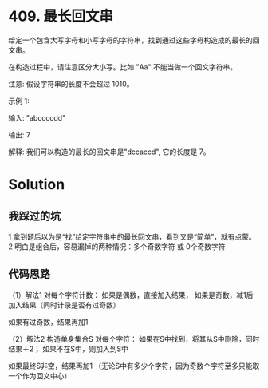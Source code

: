 # 409. 最长回文串

给定一个包含大写字母和小写字母的字符串，找到通过这些字母构造成的最长的回文串。

在构造过程中，请注意区分大小写。比如 "Aa" 不能当做一个回文字符串。

注意:
假设字符串的长度不会超过 1010。

示例 1:

输入:
"abccccdd"

输出:
7

解释:
我们可以构造的最长的回文串是"dccaccd", 它的长度是 7。



# Solution

## 我踩过的坑

 1  拿到题后以为是“找”给定字符串中的最长回文串，看到又是“简单”，就有点蒙。
 2  明白是组合后，容易漏掉的两种情况：多个奇数字符 或 0个奇数字符

## 代码思路

（1）解法1 
对每个字符计数：
   如果是偶数，直接加入结果，
   如果是奇数，减1后加入结果（同时计录是否有过奇数）

如果有过奇数，结果再加1 

（2）解法2
构造单身集合S
对每个字符：
  如果在S中找到，将其从S中删除，同时结果＋2；
  如果不在S中，则加入到S中

如果最终S非空，结果再加1 
（无论S中有多少个字符，因为奇数个字符至多只能取一个作为回文中心）

